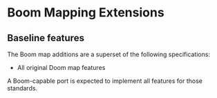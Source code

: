 # Boom Mapping Extensions

## Baseline features

The Boom map additions are a superset of the following specifications:

- All original Doom map features

A Boom-capable port is expected to implement all features for those standards.
